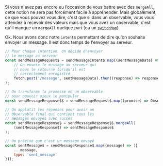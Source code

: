 Si vous n'avez pas encore eu l'occasion de vous battre avec des `mergeAll`, cette notion ne sera pas forcément facile à appréhender. Mais globalement, ce que vous pouvez vous dire, c'est que si dans un observable, vous vous attendez à recevoir des valeurs mais que vous avez un observable, c'est qu'il manque un `mergeAll` quelque part (ou un [`switchMap`](http://reactivex.io/rxjs/class/es6/Observable.js~Observable.html#instance-method-switchMap)).

Ok. Nous avons donc notre `intent$` permettant de dire qu'on souhaite envoyer un message. Il est donc temps de l'envoyer au serveur.

```js
// Pour chaque intention, on décide d'envoyer
// le message au serveur
const sendMessageRequest$ = sendMessageIntent$.map((sentMessageData) =>
	// On envoie le message au serveur qui
	// nous le retourne lorsqu'il est
	// correctement enregistré
	fetch.post('/message', sentMessageData).then((response) => response.json())
);

// On transforme la promesse en un observable
// pour pouvoir mieux le manipuler
const sendMessageResponse$$ = sendMessageRequest$.map((promise) => Observable.fromPromise(promise));

// On applatit les réponses pour avoir un
// Observable final qui contient tous les
// messages envoyés avec succès
const sendMessageResponse$ = sendMessageResponse$$.mergeAll(
	(sentMessageResponse$) => sentMessageResponse$
);

// On précise que c'est un message envoyé
const sentMessage$ = sendMessageResponse$.map((message) => ({
	...message,
	type: 'sent_message'
}));
```
